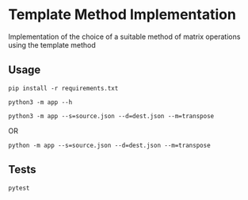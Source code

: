 # Template Method Implementation

Implementation of the choice of a suitable method of matrix operations using the template method

## Usage
`pip install -r requirements.txt`

`python3 -m app --h`

``
 python3 -m app --s=source.json --d=dest.json --m=transpose
``

OR

``
python -m app --s=source.json --d=dest.json --m=transpose
``

## Tests
`pytest`

